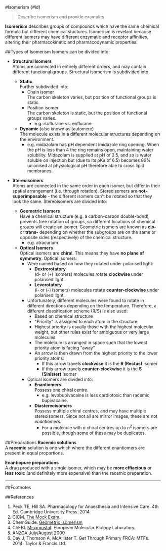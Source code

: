 #Isomerism {#id}
>Describe isomerism and provide examples

**Isomerism** describes groups of compounds which have the same chemical formula but different chemical stuctures. Isomerism is revelant because different isomers may have different enzymatic and receptor affinities, altering their pharmacokinetic and pharmacodynamic properties.

##Types of Isomerism
Isomers can be divided into:
* **Structural Isomers**  
Atoms are connected in entirely different orders, and may contain different functional groups. Structural isomerism is subdivided into:
    * **Static**  
    Further subdivided into:
        * Chain isomer  
        The carbon skeleton varies, but position of functional groups is static.
        * Position isomer  
        The carbon skeleton is static, but the position of functional groups varies.
            * e.g. isoflurane vs. enflurane
    * **Dynamic** (also known as tautomere)  
    The molecule exists in a different molecular structures depending on the environment.
        * e.g. midazolam has pH dependent imidazole ring opening. When the pH is less than 4 the ring remains open, maintaining water solubility. Midazolam is supplied at pH of 3.5, and so is water soluble on injection but (due to its pKa of 6.5) becomes 89% unionised at physiological pH therefore able to cross lipid membranes.


* **Stereoisomers**  
Atoms are connected in the same order in each isomer, but differ in their spatial arrangement (i.e. through rotation). Stereoisomers are **not-superimposable** - the different isomers can't be rotated so that they look the same. Stereoisomers are divided into:
    * **Geometric Isomers**  
    Have a chemical structure (e.g. a carbon-carbon double-bond) prevents free rotation of groups, so different locations of chemical groups will create an isomer. Geometric isomers are known as **cis-** or **trans-** depending on whether the subgroups are on the same or opposite sides (respectively) of the chemical structure.
        * e.g. atracurium
    * **Optical Isomers**  
    Optical isomers are **chiral**. This means they have **no plane of symmetry**. Optical isomers:
        * Were named based on how they rotated under polarised light:
            * **Dextrorotatory**  
            (d- or (+) isomers) molecules rotate **clockwise** under polarised light.
            * **Levorotatory**  
            (l- or (-) isomers) molecules rotate **counter-clockwise** under polarised light.
        * Unfortunately, different molecules were found to rotate in different directions depending on the temperature. Therefore, a different classification scheme (R/S) is also used:
            * Based on chemical structure
            * "Priority" is assigned to each atom in the structure
            * Highest priority is usually those with the highest molecular weight, but other rules exist for ambiguous or very large molecules
            * The molecule is arranged in space such that the lowest priority atom is facing "away"
            * An arrow is then drawn from the highest priority to the lower priority atoms:
                * If this arrow travels **clockwise** it is the **R (Rectus)** isomer
                * If this arrow travels **counter-clockwise** it is the **S (Sinister)** isomer
        * Optical isomers are divided into:
            * **Enantiomers**  
            Possess one chiral centre.
                * e.g. levobupivacaine is less cardiotoxic than racemic bupivacaine.
            * **Diastereoisomers**  
            Possess multiple chiral centres, and may have multiple stereoisomers. Since not all are mirror images, these are not *enantiomers*.
                * For a molecule with *n* chiral centres up to *n<sup>2</sup>* isomers are possible, though some of these may be duplicates.

##Preparations
**Racemic solutions**  
A **racemic** solution is one which where the different enantiomers are present in equal proportions.

**Enantiopure preparations**  
A drug produced with a single isomer, which may be **more effiacious** or **less toxic** (and definitely more expensive) than the racemic preparation.


---

##Footnotes
[^1]: Note this is *different* from D- and L- molecules, where the D-isomer refers to the molecule synthesised from (+)glyceraldehyde.


##References
1. Peck TE, Hill SA. Pharmacology for Anaesthesia and Intensive Care. 4th Ed. Cambridge University Press. 2014.  
2. CICM. [The Mock Exam](http://www.cicm.org.au/CICM_Media/CICMSite/CICM-Website/Trainees/Assessments%20and%20Examinations/First%20Part%20Exam/Mock-Exam-First-Part-Examination.pdf). 
2. ChemGuide. [Geometric isomerism](http://www.chemguide.co.uk/basicorg/isomerism/geometric.html)
3. ChEBI. [Misoprostol](https://www.ebi.ac.uk/chebi/searchId.do?chebiId=CHEBI:63610). European Molecular Biology Laboratory.
4. ANZCA July/August 2000
5. Day J, Thomson A, McAllister T. Get Through Primary FRCA: MTFs. 2014. Taylor & Francis Ltd.